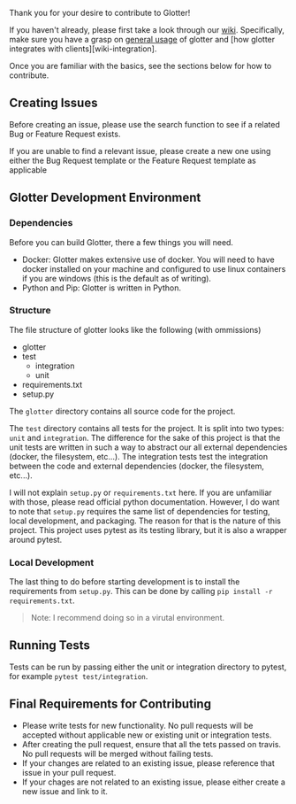 Thank you for your desire to contribute to Glotter!

If you haven't already, please first take a look through our [wiki].
Specifically, make sure you have a grasp on [general usage][wiki-general-usage] of glotter and [how glotter integrates with clients][wiki-integration].

Once you are familiar with the basics, see the sections below for how to contribute.

## Creating Issues

Before creating an issue, please use the search function to see if a related Bug or Feature Request exists.

If you are unable to find a relevant issue, please create a new one using either the Bug Request template or the Feature Request template as applicable


## Glotter Development Environment

### Dependencies

Before you can build Glotter, there a few things you will need.

- Docker: Glotter makes extensive use of docker. You will need to have docker installed on your machine and configured to use linux containers if you are windows (this is the default as of writing).
- Python and Pip: Glotter is written in Python.

### Structure

The file structure of glotter looks like the following (with ommissions)

- glotter
- test
  - integration
  - unit
- requirements.txt
- setup.py

The `glotter` directory contains all source code for the project.

The `test` directory contains all tests for the project. It is split into two types: `unit` and `integration`.
The difference for the sake of this project is that the unit tests are written in such a way to abstract our all external dependencies (docker, the filesystem, etc...). The integration tests test the integration between the code and external dependencies (docker, the filesystem, etc...).

I will not explain `setup.py` or `requirements.txt` here.
If you are unfamiliar with those, please read official python documentation.
However, I do want to note that `setup.py` requires the same list of dependencies for testing, local development, and packaging.
The reason for that is the nature of this project.
This project uses pytest as its testing library, but it is also a wrapper around pytest.

### Local Development

The last thing to do before starting development is to install the requirements from `setup.py`.
This can be done by calling `pip install -r requirements.txt`.
> Note: I recommend doing so in a virutal environment.


## Running Tests

Tests can be run by passing either the unit or integration directory to pytest, for example `pytest test/integration`.


## Final Requirements for Contributing

- Please write tests for new functionality. No pull requests will be accepted without applicable new or existing unit or integration tests.
- After creating the pull request, ensure that all the tets passed on travis. No pull requests will be merged without failing tests.
- If your changes are related to an existing issue, please reference that issue in your pull request.
- If your chages are not related to an existing issue, please either create a new issue and link to it.


[wiki]:https://github.com/auroq/glotter/wiki
[wiki-general-usage]:https://github.com/auroq/glotter/wiki/General-Usage
[wiki-integrating]:https://github.com/auroq/glotter/wiki/Integrating-With-Glotter
